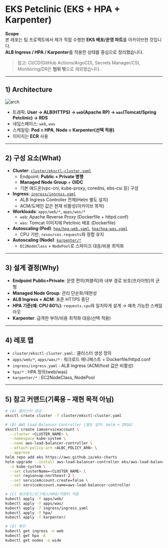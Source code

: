 # EKS Petclinic (EKS + HPA + Karpenter)

**Scope**  
본 레포는 팀 프로젝트에서 제가 직접 수행한 **EKS 배포/운영 파트**를 아카이브한 것입니다.  
**ALB Ingress / HPA / Karpenter**를 적용한 상태를 중심으로 정리했습니다.  
> 참고: CI/CD(GitHub Actions/ArgoCD), Secrets Manager/CSI, Monitoring/DR은 **범위 밖**으로 제외했습니다.

---

## 1) Architecture

![arch](./arch-eks-petclinic.png)

- 트래픽: **User → ALB(HTTPS) → `web`(Apache RP) → `was`(Tomcat/Spring Petclinic) → RDS**
- 네임스페이스: `web`, `was`
- 스케일링: **Pod = HPA**, **Node = Karpenter(선택 적용)**
- 이미지는 **ECR** 사용

---

## 2) 구성 요소(What)

- **Cluster**: [`cluster/eksctl-cluster.yaml`](cluster/eksctl-cluster.yaml)  
  - Endpoint: **Public + Private 병행**  
  - **Managed Node Group** + **OIDC**  
  - 기본 애드온(vpc-cni, kube-proxy, coredns, ebs-csi 등) 구성
- **Ingress**: [`ingress/ingress.yaml`](ingress/ingress.yaml)  
  - ALB Ingress Controller 전제(Helm 별도 설치)  
  - ACM/도메인 값은 현재 비활성(아카이브 목적)
- **Workloads**: `apps/web/*`, `apps/was/*`  
  - `web`: Apache Reverse Proxy (Dockerfile + httpd.conf)  
  - `was`: Tomcat 이미지에 Petclinic 배포 (Dockerfile)
- **Autoscaling (Pod)**: [`hpa/hpa-web.yaml`](hpa/hpa-web.yaml), [`hpa/hpa-was.yaml`](hpa/hpa-was.yaml)  
  - CPU 기반, `resources.requests`와 정합 유지
- **Autoscaling (Node)**: [`karpenter/*`](karpenter)  
  - `EC2NodeClass` + `NodePool`로 스파이크 대응/비용 최적화

---

## 3) 설계 결정(Why)

- **Endpoint Public+Private**: 운영 편의(퍼블릭)와 내부 경로 보호(프라이빗)의 균형  
- **Managed Node Group**: 관리 단순화/재현성  
- **ALB Ingress + ACM**: 표준 HTTPS 종단  
- **HPA 기준(예: CPU 60%)**: `requests.cpu`와 일치하게 설계 → 예측 가능한 스케일아웃  
- **Karpenter**: 급격한 부하/비용 최적화 대응(선택 적용)

---

## 4) 레포 맵

- `cluster/eksctl-cluster.yaml` : 클러스터 생성 정의  
- `apps/web/*`, `apps/was/*` : 워크로드 매니페스트 + Dockerfile/httpd.conf  
- `ingress/ingress.yaml` : ALB Ingress (ACM/host 값은 비활성)  
- `hpa/*` : HPA 정의(web/was)  
- `karpenter/*` : EC2NodeClass, NodePool

---

## 5) 참고 커맨드(기록용 – 재현 목적 아님)

```bash
# (A) 클러스터 생성
eksctl create cluster -f cluster/eksctl-cluster.yaml

# (B) AWS Load Balancer Controller (별도 설치: Helm + IRSA)
eksctl create iamserviceaccount \
  --cluster <CLUSTER_NAME> \
  --namespace kube-system \
  --name aws-load-balancer-controller \
  --attach-policy-arn <ALBC_POLICY_ARN> \
  --approve
helm repo add eks https://aws.github.io/eks-charts
helm upgrade --install aws-load-balancer-controller eks/aws-load-balancer-controller \
  -n kube-system \
  --set clusterName=<CLUSTER_NAME> \
  --set region=ap-northeast-2 \
  --set serviceAccount.create=false \
  --set serviceAccount.name=aws-load-balancer-controller

# (C) 워크로드/인그레스/HPA/카펜터 적용
kubectl apply -f apps/web/
kubectl apply -f apps/was/
kubectl apply -f ingress/ingress.yaml
kubectl apply -f hpa/
kubectl apply -f karpenter/

# (D) 확인
kubectl get ingress -n web
kubectl get hpa -A
kubectl get nodes -o wide
